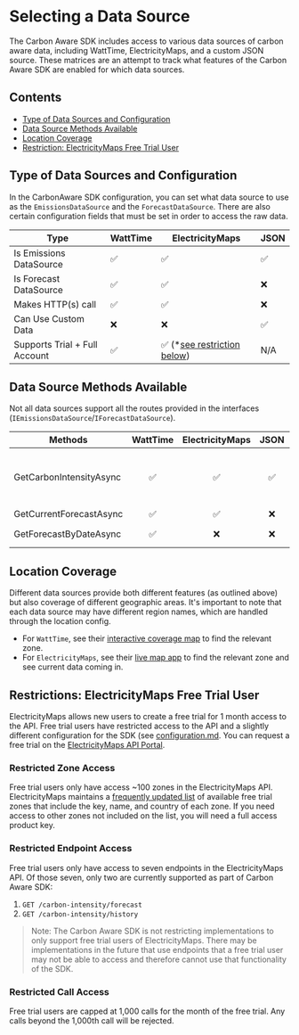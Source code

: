# Selecting a Data Source

The Carbon Aware SDK includes access to various data sources of carbon aware
data, including WattTime, ElectricityMaps, and a custom JSON source. These
matrices are an attempt to track what features of the Carbon Aware SDK are
enabled for which data sources.

## Contents

- [Type of Data Sources and Configuration](#type-of-data-sources-and-configuration)
- [Data Source Methods Available](#data-source-methods-available)
- [Location Coverage](#location-coverage)
- [Restriction: ElectricityMaps Free Trial User](#restrictions-electricitymaps-free-trial-user)

## Type of Data Sources and Configuration

In the CarbonAware SDK configuration, you can set what data source to use as the
`EmissionsDataSource` and the `ForecastDataSource`. There are also certain
configuration fields that must be set in order to access the raw data.

| Type | WattTime  | ElectricityMaps | JSON |
|------|------|------|------|
| Is Emissions DataSource | &#9989; | &#9989; | &#9989; |
| Is Forecast DataSource | &#9989;  | &#9989; | &#10060; |
| Makes HTTP(s) call | &#9989;  | &#9989; | &#10060; |
| Can Use Custom Data | &#10060;  | &#10060; | &#9989; |
| Supports Trial + Full Account | &#9989;  | &#9989; (*[see restriction below](#restrictions-electricitymaps-free-trial-user)) | N/A |

## Data Source Methods Available

Not all data sources support all the routes provided in the interfaces
(`IEmissionsDataSource`/`IForecastDataSource`).

| Methods | WattTime | ElectricityMaps | JSON | CLI Usage | Web Api Usage | SDK Usage |
| --- | :---: | :---: | :---: | :---: | :---: | :---: |
| GetCarbonIntensityAsync | &#9989; | &#9989; | &#9989; | `emissions` | `emissions/bylocation` or `emissions/bylocations` or `emissions/bylocations/best` or `emissions/average`&#8209;`carbon`&#8209;`intensity` or `emissions/average`&#8209;`carbon`&#8209;`intensity/batch` | `GetEmissionsDataAsync(...)` or `GetBestEmissionsDataAsync(...)` or `GetAverageCarbonIntensityDataAsync(...)` |
| GetCurrentForecastAsync | &#9989; | &#9989; | &#10060; | `emissions`&#8209;`forecasts` | `forecasts/current` | `GetCurrentForecastAsync(...)` |
| GetForecastByDateAsync | &#9989; | &#10060; | &#10060; | `emissions`&#8209;`forecasts`&#32;&#8209;&#8209;`requested`&#8209;`at` | `forecasts/batch` with `requestedAt` field | `GetForecastByDateAsync(...)` |

## Location Coverage

Different data sources provide both different features (as outlined above) but
also coverage of different geographic areas. It's important to note that each
data source may have different region names, which are handled through the
location config.

- For `WattTime`, see their
  [interactive coverage map](https://www.watttime.org/explorer) to find the
  relevant zone.
- For `ElectricityMaps`, see their
  [live map app](https://app.electricitymaps.com/map?utm_source=electricitymaps.com&utm_medium=website&utm_campaign=banner)
  to find the relevant zone and see current data coming in.

## Restrictions: ElectricityMaps Free Trial User

ElectricityMaps allows new users to create a free trial for 1 month access to
the API. Free trial users have restricted access to the API and a slightly
different configuration for the SDK (see
[configuration.md](./configuration.md#electricitymaps-configuration). You can
request a free trial on the
[ElectricityMaps API Portal](https://api-portal.electricitymaps.com/).

### Restricted Zone Access

Free trial users only have access ~100 zones in the ElectricityMaps API.
ElectricityMaps maintains a
[frequently updated list](https://docs.google.com/document/d/e/2PACX-1vTdYp8E5E3fNogL54ICf_UxfA_rZ_RPO4WKWI4ZANPSX25jCbvHtAxc-VrJt9HymeRHFcSGWXjhVHS0/pub)
of available free trial zones that include the key, name, and country of each
zone. If you need access to other zones not included on the list, you will need
a full access product key.

### Restricted Endpoint Access

Free trial users only have access to seven endpoints in the ElectricityMaps API.
Of those seven, only two are currently supported as part of Carbon Aware SDK:

1. `GET /carbon-intensity/forecast`
2. `GET /carbon-intensity/history`

> Note: The Carbon Aware SDK is not restricting implementations to only support
> free trial users of ElectricityMaps. There may be implementations in the
> future that use endpoints that a free trial user may not be able to access and
> therefore cannot use that functionality of the SDK.

### Restricted Call Access

Free trial users are capped at 1,000 calls for the month of the free trial. Any
calls beyond the 1,000th call will be rejected.
